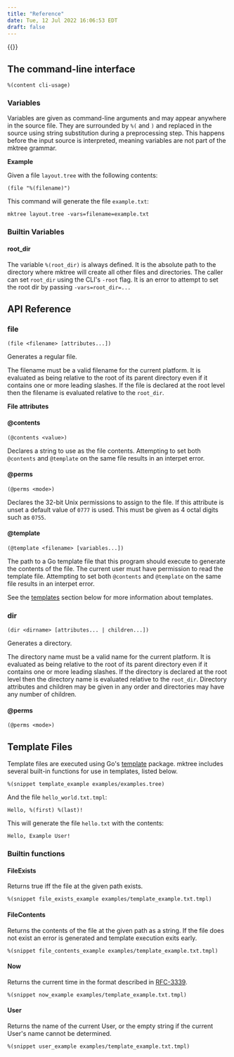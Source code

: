 ```yaml
---
title: "Reference"
date: Tue, 12 Jul 2022 16:06:53 EDT
draft: false
---
```


{{<toc>}}

## The command-line interface

```
%(content cli-usage)
```

### Variables

Variables are given as command-line arguments and may appear anywhere in the source
file. They are surrounded by `%(` and `)` and replaced in the source using string substitution
during a preprocessing step. This happens before the input source is interpreted, meaning
variables are not part of the mktree grammar.

__Example__

Given a file `layout.tree` with the following contents:

```
(file "%(filename)")
```

This command will generate the file `example.txt`:

```
mktree layout.tree -vars=filename=example.txt
```

### Builtin Variables

#### root_dir

The variable `%(root_dir)` is always defined. It is the absolute path to the
directory where mktree will create all other files and directories. The caller
can set `root_dir` using the CLI's `-root` flag.  It is an error to attempt to
set the root dir by passing `-vars=root_dir=...`

## API Reference

### file

```
(file <filename> [attributes...])
```

Generates a regular file.

The filename must be a valid filename for the current platform. It is
evaluated as being relative to the root of its parent directory even if
it contains one or more leading slashes. If the file is declared at the
root level then the filename is evaluated relative to the `root_dir`.


__File attributes__


#### @contents

```
(@contents <value>)
```

Declares a string <value> to use as the file contents. Attempting to set both `@contents` and 
`@template` on the same file results in an interpet error.

#### @perms

```
(@perms <mode>)
```

Declares the 32-bit Unix permissions to assign to the file. If this attribute 
is unset a default value of `0777` is used. This must be given as 4 octal digits
such as `0755`.

#### @template

```
(@template <filename> [variables...])
```

The path to a Go template file that this program should execute to generate the
contents of the file. The current user must have permission to read the template
file. Attempting to set both `@contents` and `@template` on the same file results in an
interpet error. 

See the [templates](#template-files) section below for more information about templates.


### dir

```
(dir <dirname> [attributes... | children...])
```

Generates a directory.

The directory name must be a valid name for the current platform. It is
evaluated as being relative to the root of its parent directory even if
it contains one or more leading slashes. If the directory is declared at the
root level then the directory name is evaluated relative to the `root_dir`.
Directory attributes and children may be given in any order and directories may
have any number of children.

#### @perms

```
(@perms <mode>)
```

## Template Files

Template files are executed using Go's [template](https://pkg.go.dev/text/template)
package. mktree includes several built-in functions for use in templates, listed below.

```
%(snippet template_example examples/examples.tree)
```

And the file `hello_world.txt.tmpl`:

```
Hello, %(first) %(last)!
```

This will generate the file `hello.txt` with the contents:

```
Hello, Example User!
```

### Builtin functions

#### FileExists

Returns true iff the file at the given path exists.

```
%(snippet file_exists_example examples/template_example.txt.tmpl)
```

#### FileContents

Returns the contents of the file at the given path as a string. If the
file does not exist an error is generated and template execution exits
early.

```
%(snippet file_contents_example examples/template_example.txt.tmpl)
```

#### Now

Returns the current time in the format described in [RFC-3339](https://datatracker.ietf.org/doc/html/rfc3339).

```
%(snippet now_example examples/template_example.txt.tmpl)
```

#### User

Returns the name of the current User, or the empty string if the current User's name
cannot be determined.

```
%(snippet user_example examples/template_example.txt.tmpl)
```

